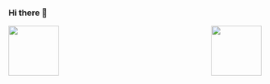 ### Hi there 👋

<!--
**lucasfgrecco/lucasfgrecco** is a ✨ _special_ ✨ repository because its `README.md` (this file) appears on your GitHub profile.

Here are some ideas to get you started:

- 🔭 I’m currently working on ...
- 🌱 I’m currently learning ...
- 👯 I’m looking to collaborate on ...
- 🤔 I’m looking for help with ...
- 💬 Ask me about ...
- 📫 How to reach me: ...
- 😄 Pronouns: ...
- ⚡ Fun fact: ...
-->

<div >
<a href="https://github.com/lucasfgrecco">
<img height="100em" src="https://github-readme-stats.vercel.app/api?username=lucasfgrecco&show_icons=true&theme=transparent&include_all_commits=true&count_private=true"/>
<img align="right"height="100em" src="https://github-readme-stats.vercel.app/api/top-langs/?username=lucasfgrecco&layout=compact&langs_count=7&theme=transparent"/>

</div>
